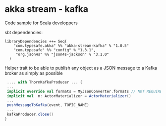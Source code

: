 # akka stream - kafka
Code sample for Scala developpers

sbt dependencies:
```
libraryDependencies ++= Seq(
    "com.typesafe.akka" %% "akka-stream-kafka" % "1.0.5"
    "com.typesafe" %% "config" % "1.3.1",
     "org.json4s" %% "json4s-jackson" % "3.1.0"
  )
```

Helper trait to be able to publish any object as a JSON message to a Kafka broker as simply as possible

```scala
 .... with ThornKafkaProducer ... {
 ...
 implicit override val formats = MyJsonConverter.formats // NOT REQUIRED if object to serialize uses only basic types (see json4s for details)
 implicit val  m: ActorMaterializer = ActorMaterializer()
 ...
 pushMessageToKafka(event, TOPIC_NAME)
 ...
 kafkaProducer.close()
}
```



